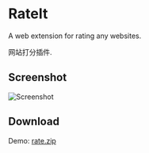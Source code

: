 # RateIt

A web extension for rating any websites.

网站打分插件.



## Screenshot

![Screenshot](https://wx3.sinaimg.cn/mw1024/8163951ely1fu6a52i8cvj20920eo3yx.jpg)

## Download

Demo: [rate.zip](https://github.com/ZJUGuoShuai/RateIt/files/2280756/rate.zip)
